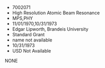 * 7002071
* High Resolution Atomic Beam Resonance
* MPS,PHY
* 11/01/1970,10/31/1973
* Edgar Lipworth, Brandeis University
* Standard Grant
*   name not available
* 10/31/1973
* USD Not Available

NONE